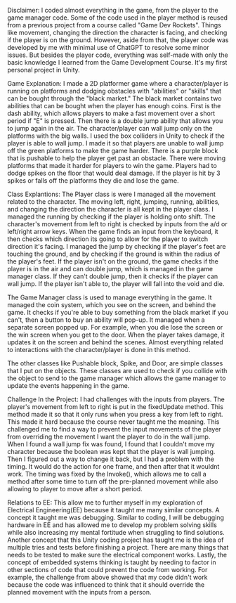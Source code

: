Disclaimer: I coded almost everything in the game, from the player to the game manager code. Some of the code used in the player method is reused from a previous project from a course called "Game Dev Rockets". Things like movement, changing the direction the character is facing, and checking if the player is on the ground. However, aside from that, the player code was developed by me with minimal use of ChatGPT to resolve some minor issues. But besides the player code, everything was self-made with only the basic knowledge I learned from 
the Game Development Course. It's my first personal project in Unity.

Game Explanation:
I made a 2D platformer game where a character/player is running on platforms and dodging obstacles with "abilities" or "skills" that can be bought through the "black market." The black market contains two abilities that can be bought when the player has enough coins. First is the dash ability, which allows players to make a fast movement over a short period if "E" is pressed. Then there is a double jump ability that allows you to jump again in the air. The character/player can wall jump only on the platforms with the big walls. I used the box colliders in Unity to check if the player is able to wall jump. I made it so that players are unable to wall jump off the green platforms to make the game harder. There is a purple block that is pushable to help the player get past an obstacle. There were moving platforms that made it harder for players to win the game. Players had to dodge spikes on the floor that would deal damage. If the player is hit by 3 spikes or falls off the platforms they die and lose the game.

Class Explantions:
The Player class is were I managed all the movement related to the character. The moving left, right, jumping, running, abilities, and changing the direction the character is all kept in the player class. I managed the running by checking if the player is holding onto shift. The character's movement from left to right is checked by inputs from the a/d or left/right arrow keys. When the game finds an input from the keyboard, it then checks which direction its going to allow for the player to switch direction it's facing. I managed the jump by checking if the player's feet are touching the ground, and by checking if the ground is within the radius of the player's feet. If the player isn't on the ground, the game checks if the player is in the air and can double jump, which is managed in the game manager class. If they can't double jump, then it checks if the player can wall jump. If the player isn't able to, the player will fall into the void and die. 

The Game Manager class is used to manage everything in the game. It managed the coin system, which you see on the screen, and behind the game. It checks if you're able to buy something from the black market if you can't, then a button to buy an ability will pop-up. It managed when a separate screen popped up. For example, when you die lose the screen or the win screen when you get to the door. When the player takes damage, it updates it on the screen and behind the scenes. Almost everything related to interactions with the character/player is done in this method.

The other classes like Pushable block, Spike, and Door, are simple classes that I put on the objects. These classes are used to check if you collide with the object to send to the game manager which allows the game manager to update the events happening in the game.

Challenge In the Project:
I had challenges with the inputs from players. The player's movement from left to right is put in the fixedUpdate method. This method made it so that it only runs when you press a key from left to right. This made it hard because the course never taught me the meaning. This challenged me to find a way to prevent the input movements of the player from overriding the movement I want the player to do in the wall jump. When I found a wall jump fix was found, I found that I couldn't move my character because the boolean was kept that the player is wall jumping. Then I figured out a way to change it back, but I had a problem with the timing. It would do the action for one frame, and then after that it wouldnt work. The timing was fixed by the Invoke(), which allows me to call a method after some time to turn off the pre-planned movement while also allowing to player to move after a short period. 


Relations to EE:
This allow me to further myself in my exploration of Electrical Engineering(EE) because it taught me many similar concepts. A concept it taught me was debugging. Similar to coding, I will be debugging hardware in EE and  has allowed me to develop my problem solving skills while also increasing my mental fortitude when struggling to find solutions. Another concept that this Unity coding project has taught me is the idea of multiple tries and tests before finishing a project. There are many things that needs to be tested to make sure the electrical component works. Lastly, the concept of embedded systems thinking is taught by needing to factor in other sections of code that could prevent the code from working. For example, the challenge from above showed that my code didn't work because the code was influenced to think that it should override the planned movement with the inputs from a person.
